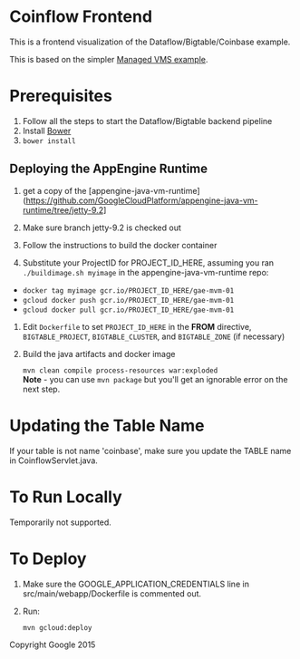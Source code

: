 # Coinflow Frontend

This is a frontend visualization of the Dataflow/Bigtable/Coinbase example.

This is based on the simpler [Managed VMS example](https://github.com/GoogleCloudPlatform/cloud-bigtable-examples/tree/master/java/managed-vm-gae).

# Prerequisites

1. Follow all the steps to start the Dataflow/Bigtable backend pipeline
1. Install [Bower](http://bower.io/)
1. `bower install`

## Deploying the AppEngine Runtime
1. get a copy of the [appengine-java-vm-runtime](https://github.com/GoogleCloudPlatform/appengine-java-vm-runtime/tree/jetty-9.2]

1. Make sure branch jetty-9.2 is checked out

1. Follow the instructions to build the docker container

1. Substitute your ProjectID for PROJECT_ID_HERE, assuming you ran `./buildimage.sh myimage` in
the appengine-java-vm-runtime repo:

  * `docker tag myimage gcr.io/PROJECT_ID_HERE/gae-mvm-01`
  * `gcloud docker push gcr.io/PROJECT_ID_HERE/gae-mvm-01`
  * `gcloud docker pull gcr.io/PROJECT_ID_HERE/gae-mvm-01`
<!-- The gcloud docker pull may not be required, but it made life easier -->

1. Edit `Dockerfile` to set `PROJECT_ID_HERE` in the **FROM** directive, `BIGTABLE_PROJECT`, `BIGTABLE_CLUSTER`, and `BIGTABLE_ZONE` (if necessary)

1. Build the java artifacts and docker image

    `mvn clean compile process-resources war:exploded`<br />
    **Note** - you can use `mvn package` but you'll get an ignorable error on the next step.

# Updating the Table Name

If your table is not name 'coinbase', make sure you update the TABLE name in CoinflowServlet.java.

# To Run Locally

Temporarily not supported.

# To Deploy

1. Make sure the GOOGLE_APPLICATION_CREDENTIALS line in src/main/webapp/Dockerfile is commented out.
1. Run:

    `mvn gcloud:deploy`

Copyright Google 2015
